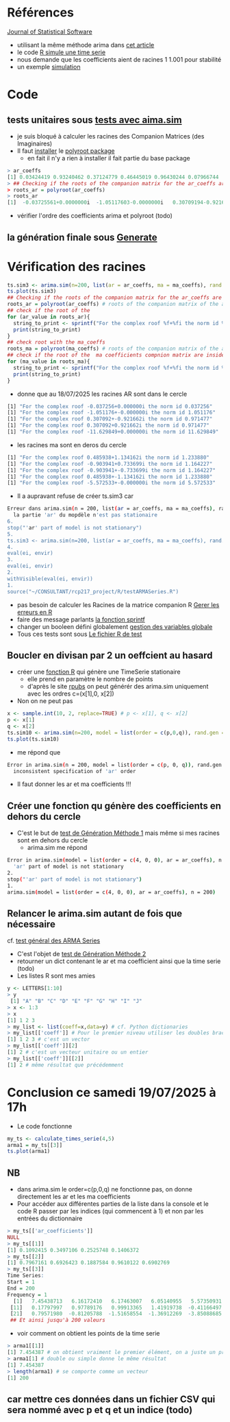 # Références
[Journal of Statistical Software](https://www.jstatsoft.org/article/view/v027i03)
* utilisant la même méthode arima dans [cet article](https://www.numberanalytics.com/blog/arma-models-time-series-analysis)
* le code [R simule une time serie](https://rdrr.io/r/stats/arima.sim.html)
* nous demande que les coefficients aient de racines 1 1.001 pour stabilité
* un exemple [simulation](https://kevinkotze.github.io/ts-2-tut/)
# Code
## tests unitaires sous [tests avec aima.sim](../../R/testARMASeries.R)
* je suis bloqué à calculer les racines des Companion Matrices (des Imaginaires)
* Il faut [installer](https://dh-r.lincolnmullen.com/installing-r-and-packages.html) le [polyroot package](https://search.r-project.org/R/refmans/base/html/polyroot.html)
  * en fait il n'y a rien à installer il fait partie du base package
```R
> ar_coeffs
[1] 0.03424419 0.93240462 0.37124779 0.46445019 0.96430244 0.07966744
> ## Checking if the roots of the companion matrix for the ar_coeffs are outside the unit circle
> roots_ar = polyroot(ar_coeffs)
> roots_ar
[1]  -0.03725561+0.0000000i  -1.05117603-0.0000000i   0.30709194-0.9216623i   0.30709194+0.9216623i -11.62984896+0.0000000i
```
* vérifier l'ordre des coefficients arima et polyroot (todo)
## la génération finale sous [Generate](../../R/generateARMASeries.R)
# Vérification des racines
```R
ts.sim3 <- arima.sim(n=200, list(ar = ar_coeffs, ma = ma_coeffs), rand.gen = function(n, ...) sqrt(0.1796) * rt(n, df = 5))
ts.plot(ts.sim3)
## Checking if the roots of the companion matrix for the ar_coeffs are outside the unit circle
roots_ar = polyroot(ar_coeffs) # roots of the companion matrix of the ar coefficients
## check if the root of the  
for (ar_value in roots_ar){
  string_to_print <- sprintf("For the complex roof %f+%fi the norm id %f", Re(ar_value), Im(ar_value), Mod(ar_value))
  print(string_to_print)
}
## check root with the ma_coeffs 
roots_ma = polyroot(ma_coeffs) # roots of the companion matrix of the ar coefficients
## check if the root of the  ma coefficients compnion matrix are inside the circle
for (ma_value in roots_ma){
  string_to_print <- sprintf("For the complex roof %f+%fi the norm id %f", Re(ma_value), Im(ma_value), Mod(ma_value))
  print(string_to_print)
}
```
* donne que au 18/07/2025 les racines AR sont dans le cercle
```bash
[1] "For the complex roof -0.037256+0.000000i the norm id 0.037256"
[1] "For the complex roof -1.051176+-0.000000i the norm id 1.051176"
[1] "For the complex roof 0.307092+-0.921662i the norm id 0.971477"
[1] "For the complex roof 0.307092+0.921662i the norm id 0.971477"
[1] "For the complex roof -11.629849+0.000000i the norm id 11.629849"
```
* les racines ma sont en deros du cercle
```bash
[1] "For the complex roof 0.485938+1.134162i the norm id 1.233880"
[1] "For the complex roof -0.903941+0.733699i the norm id 1.164227"
[1] "For the complex roof -0.903941+-0.733699i the norm id 1.164227"
[1] "For the complex roof 0.485938+-1.134162i the norm id 1.233880"
[1] "For the complex roof -5.572533+-0.000000i the norm id 5.572533"
```
* Il a aupravant refuse de créer ts.sim3 car
```bash
Erreur dans arima.sim(n = 200, list(ar = ar_coeffs, ma = ma_coeffs), rand.gen = function(n,  : 
  la partie 'ar' du mopdèle n'est pas stationaire
6.
stop("'ar' part of model is not stationary")
5.
ts.sim3 <- arima.sim(n=200, list(ar = ar_coeffs, ma = ma_coeffs), rand.gen = function(n, ...) sqrt(0.1796) * rt(n, df = 5)) at testARMASeries.R#9
4.
eval(ei, envir)
3.
eval(ei, envir)
2.
withVisible(eval(ei, envir))
1.
source("~/CONSULTANT/rcp217_project/R/testARMASeries.R")
```
* pas besoin de calculer les Racines de la matrice companion R
 [Gerer les erreurs en R](https://www.geeksforgeeks.org/r-language/handling-errors-in-r-programming/)
 * faire des message parlants [la fonction sprintf](https://www.rdocumentation.org/packages/base/versions/3.6.2/topics/sprintf)
 * changer un booleen défini globalement [gestion des variables globale](https://www.w3schools.com/r/r_variables_global.asp)
 * Tous ces tests sont sous [Le fichier R de test](../../R/testARMASeries.R)
## Boucler en divisan par 2 un oeffcient au hasard
* créer une [fonction R](https://www.w3schools.com/r/r_functions.asp) qui génère une TimeSerie stationaire
  * elle prend en paramètre le nombre de points
  * d'après le site [rpubs](https://rpubs.com/StatMind2023/ar_mac_01) on peut générér des arima.sim uniquement avec les ordres c=(x[1],0, x[2])
* Non on ne peut pas
```R
x <- sample.int(10, 2, replace=TRUE) # p <- x[1], q <- x[2]
p <- x[1]
q <- x[2]
ts.sim10 <- arima.sim(n=200, model = list(order = c(p,0,q)), rand.gen = function(n, ...) sqrt(0.1796) * rt(n, df = 5))
ts.plot(ts.sim10)
```
* me répond que 
```bash
Error in arima.sim(n = 200, model = list(order = c(p, 0, q)), rand.gen = function(n,  : 
  inconsistent specification of 'ar' order
```
* Il faut donner les ar et ma coefficients !!!
## Créer une fonction qu génère des coefficients en dehors du cercle
* C'est le but de [test de Génération Méthode 1](../../R/testGenerateARMASeries_methode1.R) mais même si mes racines sont en dehors du cercle
  * arima.sim me répond
```bash
Error in arima.sim(model = list(order = c(4, 0, 0), ar = ar_coeffs), n = 200) : 
  'ar' part of model is not stationary
2.
stop("'ar' part of model is not stationary")
1.
arima.sim(model = list(order = c(4, 0, 0), ar = ar_coeffs), n = 200)
```
## Relancer le arima.sim autant de fois que nécessaire
cf. [test général des ARMA Series](../../R/testARMASeries.R)
* C'est l'objet de [test de Génération Méthode 2](../../R/testGenerateARMASeries_methode2.R)
 * retourner un dict contenant le ar et ma coefficient ainsi que la time serie (todo)
 * Les listes R sont mes amies
```R
y <- LETTERS[1:10]
> y
 [1] "A" "B" "C" "D" "E" "F" "G" "H" "I" "J"
> x <- 1:3
> x
[1] 1 2 3
> my_list <- list(coeff=x,data=y) # cf. Python dictionaries
> my_list[['coeff']] # Pour le premier niveau utiliser les doubles brackets
[1] 1 2 3 # c'est un vector
> my_list[['coeff']][2]
[1] 2 # c'est un vecteur unitaire ou un entier
> my_list[['coeff']][[2]]
[1] 2 # même résultat que précédemment
```
# Conclusion ce samedi 19/07/2025 à 17h
* Le code fonctionne
```R
my_ts <- calculate_times_serie(4,5)
arma1 = my_ts[[3]]
ts.plot(arma1)
```
## NB 
* dans arima.sim le order=c(p,0,q) ne fonctionne pas, on donne directement les ar et les ma coefficients
* Pour accéder aux différentes parties de la liste dans la console et le code R passer par les indices (qui commencent à 1) et non par les entrées du dictionnaire
```R
> my_ts[['ar_coefficients']]
NULL
> my_ts[[1]]
[1] 0.1092415 0.3497106 0.2525748 0.1406372
> my_ts[[2]]
[1] 0.7967161 0.6926423 0.1887584 0.9610122 0.6902769
> my_ts[[3]]
Time Series:
Start = 1 
End = 200 
Frequency = 1 
  [1]   7.45438713   6.16172410   6.17463007   6.05140955   5.57350931   1.85552825   1.83457581   2.67188012   1.83783567   1.18452208
 [11]   0.17797997   0.97789176   0.99913365   1.41919738  -0.41166497  -0.77101924   2.44175196  -0.71287187   0.54371471   0.01098280
 [21]   0.79571980  -0.81205788  -1.51658554  -1.36912269  -3.85088685  -2.56064349  -3.23340994  -3.50781488  -5.41202106  -5.65746315
 ## Et ainsi jusqu'à 200 valeurs
```
* voir comment on obtient les points de la time serie
```R
> arma1[[1]]
[1] 7.454387 # on obtient vraiment le premier élément, on a juste un problème de précision
> arma1[1] # double ou simple donne le même résultat
[1] 7.454387
> length(arma1) # se comporte comme un vecteur
[1] 200
```
## car mettre ces données dans un fichier CSV qui sera nommé avec p et q et un indice (todo)
